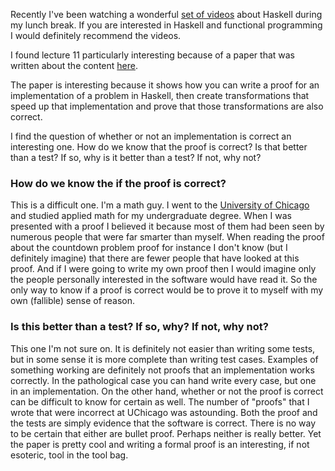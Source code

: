Recently I've been watching a wonderful [set of videos](https://channel9.msdn.com/Series/C9-Lectures-Erik-Meijer-Functional-Programming-Fundamentals/Lecture-Series-Erik-Meijer-Functional-Programming-Fundamentals-Chapter-1) about Haskell during my lunch break. If you are interested in Haskell and functional programming I would definitely recommend the videos.

I found lecture 11 particularly interesting because of a paper that was written about the content [here](http://www.cs.nott.ac.uk/~pszgmh/countdown.pdf).


The paper is interesting because it shows how you can write a proof for an implementation of a problem in Haskell, then create transformations that speed up that implementation and prove that those transformations are also correct.


I find the question of whether or not an implementation is correct an interesting one. How do we know that the proof is correct? Is that better than a test? If so, why is it better than a test? If not, why not?

### How do we know the if the proof is correct?

This is a difficult one. I'm a math guy. I went to the [University of Chicago](http://www.uchicago.edu/) and studied applied math for my undergraduate degree. When I was presented with a proof I believed it because most of them had been seen by numerous people that were far smarter than myself. When reading the proof about the countdown problem proof for instance I don't know (but I definitely imagine) that there are fewer people that have looked at this proof. And if I were going to write my own proof then I would imagine only the people personally interested in the software would have read it. So the only way to know if a proof is correct would be to prove it to myself with my own (fallible) sense of reason.

### Is this better than a test? If so, why? If not, why not?

This one I'm not sure on. It is definitely not easier than writing some tests, but in some sense it is more complete than writing test cases. Examples of something working are definitely not proofs that an implementation works correctly. In the pathological case you can hand write every case, but one in an implementation. On the other hand, whether or not the proof is correct can be difficult to know for certain as well. The number of "proofs" that I wrote that were incorrect at UChicago was astounding. Both the proof and the tests are simply evidence that the software is correct. There is no way to be certain that either are bullet proof. Perhaps neither is really better. Yet the paper is pretty cool and writing a formal proof is an interesting, if not esoteric, tool in the tool bag.